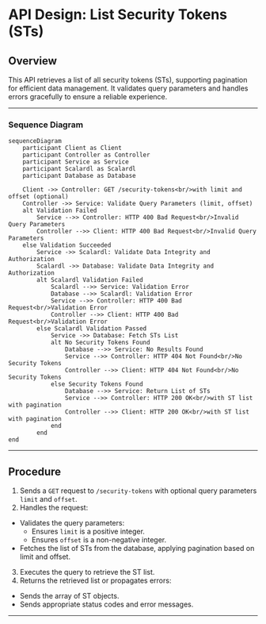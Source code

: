 # API Design: List Security Tokens (STs)

## Overview
This API retrieves a list of all security tokens (STs), supporting pagination for efficient data management. It validates query parameters and handles errors gracefully to ensure a reliable experience.

---

### Sequence Diagram

```mermaid
sequenceDiagram
    participant Client as Client
    participant Controller as Controller
    participant Service as Service
    participant Scalardl as Scalardl
    participant Database as Database

    Client ->> Controller: GET /security-tokens<br/>with limit and offset (optional)
    Controller ->> Service: Validate Query Parameters (limit, offset)
    alt Validation Failed
        Service -->> Controller: HTTP 400 Bad Request<br/>Invalid Query Parameters
        Controller -->> Client: HTTP 400 Bad Request<br/>Invalid Query Parameters
    else Validation Succeeded
        Service ->> Scalardl: Validate Data Integrity and Authorization
        Scalardl ->> Database: Validate Data Integrity and Authorization
        alt Scalardl Validation Failed
            Scalardl -->> Service: Validation Error
            Database -->> Scalardl: Validation Error
            Service -->> Controller: HTTP 400 Bad Request<br/>Validation Error
            Controller -->> Client: HTTP 400 Bad Request<br/>Validation Error
        else Scalardl Validation Passed
            Service ->> Database: Fetch STs List
            alt No Security Tokens Found
                Database -->> Service: No Results Found
                Service -->> Controller: HTTP 404 Not Found<br/>No Security Tokens
                Controller -->> Client: HTTP 404 Not Found<br/>No Security Tokens
            else Security Tokens Found
                Database -->> Service: Return List of STs
                Service -->> Controller: HTTP 200 OK<br/>with ST list with pagination
                Controller -->> Client: HTTP 200 OK<br/>with ST list with pagination
            end
        end
end
```
---

## **Procedure**

1.  Sends a `GET` request to `/security-tokens` with optional query parameters `limit` and `offset`.
2.  Handles the request:
   - Validates the query parameters:
     - Ensures `limit` is a positive integer.
     - Ensures `offset` is a non-negative integer.
   - Fetches the list of STs from the database, applying pagination based on limit and offset.
3.  Executes the query to retrieve the ST list. 
4.  Returns the retrieved list or propagates errors:
   - Sends the array of ST objects.
   - Sends appropriate status codes and error messages.

---

